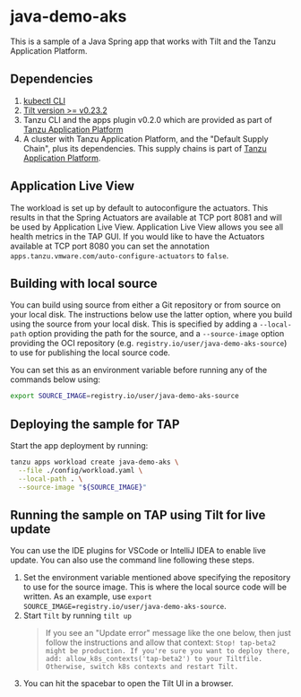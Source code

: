 # java-demo-aks

This is a sample of a Java Spring app that works with Tilt and the Tanzu Application Platform.

## Dependencies
1. [kubectl CLI](https://kubernetes.io/docs/tasks/tools/)
2. [Tilt version >= v0.23.2](https://docs.tilt.dev/install.html)
3. Tanzu CLI and the apps plugin v0.2.0 which are provided as part of [Tanzu Application Platform](https://network.tanzu.vmware.com/products/tanzu-application-platform)
4. A cluster with Tanzu Application Platform, and the "Default Supply Chain", plus its dependencies. This supply chains is part of [Tanzu Application Platform](https://network.tanzu.vmware.com/products/tanzu-application-platform).

## Application Live View
The workload is set up by default to autoconfigure the actuators. This results in that the Spring Actuators are available at TCP port 8081 and will be used by Application Live View.
Application Live View allows you see all health metrics in the TAP GUI. If you would like to have the Actuators available at TCP port 8080 you can set the
annotation `apps.tanzu.vmware.com/auto-configure-actuators` to `false`.

## Building with local source

You can build using source from either a Git repository or from source on your local disk.
The instructions below use the latter option, where you build using the source from your local disk.
This is specified by adding a `--local-path` option providing the path for the source, and a `--source-image` option providing the OCI repository (e.g. `registry.io/user/java-demo-aks-source`) to use for publishing the local source code.

You can set this as an environment variable before running any of the commands below using: 

```sh
export SOURCE_IMAGE=registry.io/user/java-demo-aks-source
```

## Deploying the sample for TAP

Start the app deployment by running:

```sh
tanzu apps workload create java-demo-aks \
  --file ./config/workload.yaml \
  --local-path . \
  --source-image "${SOURCE_IMAGE}"
```

## Running the sample on TAP using Tilt for live update

You can use the IDE plugins for VSCode or IntelliJ IDEA to enable live update. You can also use the command line following these steps.

1. Set the environment variable mentioned above specifying the repository to use for the source image. This is where the local source code will be written. As an example, use `export SOURCE_IMAGE=registry.io/user/java-demo-aks-source`.
2. Start `Tilt` by running `tilt up`
    > If you see an "Update error" message like the one below, then just follow the instructions and allow that context:
        ```
        Stop! tap-beta2 might be production.
        If you're sure you want to deploy there, add:
            allow_k8s_contexts('tap-beta2')
        to your Tiltfile. Otherwise, switch k8s contexts and restart Tilt.
        ```
3. You can hit the spacebar to open the Tilt UI in a browser. 
